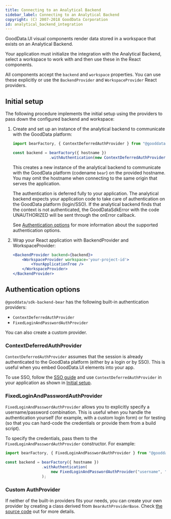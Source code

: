 ```yaml
---
title: Connecting to an Analytical Backend
sidebar_label: Connecting to an Analytical Backend
copyright: (C) 2007-2018 GoodData Corporation
id: analytical_backend_integration
---
```


GoodData.UI visual components render data stored in a workspace that exists on an Analytical Backend.

Your application must initialize the integration with the Analytical Backend, select a workspace to work with and then
use these in the React components.

All components accept the `backend` and `workspace` properties. You can use these explicitly or use the `BackendProvider` and `WorkspaceProvider` React providers.

## Initial setup

The following procedure implements the initial setup using the providers to pass down the configured backend and workspace:

1.  Create and set up an instance of the analytical backend to communicate with the GoodData platform:

    ```javascript
    import bearFactory, { ContextDeferredAuthProvider } from "@gooddata/sdk-backend-bear";

    const backend = bearFactory({ hostname })
                    .withAuthentication(new ContextDeferredAuthProvider());
    ```

    This creates a new instance of the analytical backend to communicate with the GoodData platform (codename `bear`) on
    the provided hostname. You may omit the hostname when connecting to the same origin that serves the application.

    The authentication is deferred fully to your application. The analytical backend expects your application code to take
    care of authentication on the GoodData platform (login/SSO). If the analytical backend finds that the context is not
    authenticated, the GoodDataSdkError with the code UNAUTHORIZED will be sent through the onError callback.

    See [Authentication options](02_start__connecting_backend.md#authentication-options) for more information about the supported authentication options.

2.  Wrap your React application with BackendProvider and WorkspaceProvider:

    ```jsx
    <BackendProvider backend={backend}>
        <WorkspaceProvider workspace='your-project-id'>
            <YourApplicationTree />
        </WorkspaceProvider>
    </BackendProvider>
    ```

## Authentication options

`@gooddata/sdk-backend-bear` has the following built-in authentication providers:

* `ContextDeferredAuthProvider`
* `FixedLoginAndPasswordAuthProvider`

You can also create a custom provider.

### ContextDeferredAuthProvider

`ContextDeferredAuthProvider` assumes that the session is already authenticated to the GoodData platform (either by a login or by SSO).
This is useful when you embed GoodData.UI elements into your app.

To use SSO, follow the [SSO guide](30_tips__sso.md) and use `ContextDeferredAuthProvider` in your application as shown in [Initial setup](02_start__connecting_backend.md#initial-setup).

### FixedLoginAndPasswordAuthProvider

`FixedLoginAndPasswordAuthProvider` allows you to explicitly specify a username/password combination.
This is useful when you handle the authentication yourself (for example, with a custom login form)
or for testing (so that you can hard-code the credentials or provide them from a build script).

To specify the credentials, pass them to the `FixedLoginAndPasswordAuthProvider` constructor. For example:

```js
import bearFactory, { FixedLoginAndPasswordAuthProvider } from "@gooddata/sdk-backend-bear";

const backend = bearFactory({ hostname })
                .withAuthentication(
                    new FixedLoginAndPasswordAuthProvider("username", "password")
                );
```

### Custom AuthProvider

If neither of the built-in providers fits your needs, you can create your own provider by creating a class derived from `BearAuthProviderBase`.
Check [the source code](https://github.com/gooddata/gooddata-ui-sdk/blob/master/libs/sdk-backend-bear/src/auth.ts) out for more details.
